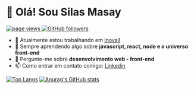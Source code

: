 # 👋 Olá! Sou Silas Masay

<p align="left">
  <a href="https://github.com/silasmasay">
    <img src="https://komarev.com/ghpvc/?username=silasmasay" alt="page views" />
  </a>
  <a href="https://github.com/silasmasay?tab=followers">
    <img alt="GitHub followers" src="https://img.shields.io/github/followers/charllysemerenciano?color=green&logo=github">
  </a>
</p>

- 🔭 Atualmente estou trabalhando em <a target="_blank" href="https://www.inovall.com.br/beta/index.php">Inovall</a>
- 🌱 Sempre aprendendo algo sobre <strong>javascript, react, node e o universo front-end</strong>
- 💬 Pergunte-me sobre <strong>desenvolvimento web - front-end</strong>
- 📫 Como entrar em contato comigo: <a target="_blank"  href="https://www.linkedin.com/in/silas-masay-892b74167/">Linkedin</a>

[![Top Langs](https://github-readme-stats.vercel.app/api/top-langs/?username=silasmasay&theme=vue-dark)](https://github.com/anuraghazra/github-readme-stats)
[![Anurag's GitHub stats](https://github-readme-stats.vercel.app/api?username=silasmasay&show_icons=true&locale=pt-br&theme=vue-dark)](https://github.com/anuraghazra/github-readme-stats)
